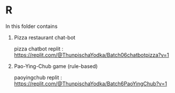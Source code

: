 # R

In this folder contains

1. Pizza restaurant chat-bot

    pizza chatbot replit : https://replit.com/@ThunpischaYodka/Batch06chatbotpizza?v=1

2. Pao-Ying-Chub game (rule-based)

    paoyingchub replit : https://replit.com/@ThunpischaYodka/Batch6PaoYingChub?v=1


